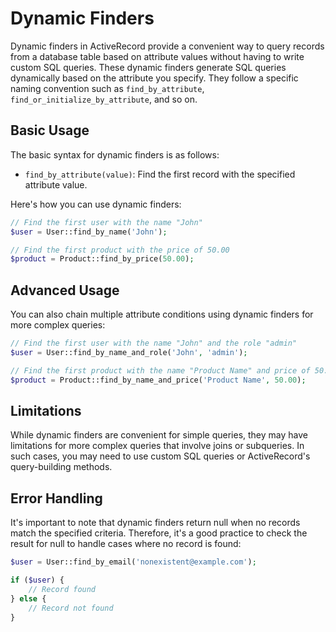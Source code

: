 # Dynamic Finders

Dynamic finders in ActiveRecord provide a convenient way to query records from a database table based on attribute values without having to write custom SQL queries. These dynamic finders generate SQL queries dynamically based on the attribute you specify. They follow a specific naming convention such as `find_by_attribute`, `find_or_initialize_by_attribute`, and so on.

## Basic Usage

The basic syntax for dynamic finders is as follows:

- `find_by_attribute(value)`: Find the first record with the specified attribute value.

Here's how you can use dynamic finders:

```php
// Find the first user with the name "John"
$user = User::find_by_name('John');

// Find the first product with the price of 50.00
$product = Product::find_by_price(50.00);
```
## Advanced Usage
You can also chain multiple attribute conditions using dynamic finders for more complex queries:

```php
// Find the first user with the name "John" and the role "admin"
$user = User::find_by_name_and_role('John', 'admin');

// Find the first product with the name "Product Name" and price of 50.00
$product = Product::find_by_name_and_price('Product Name', 50.00);

```

## Limitations
While dynamic finders are convenient for simple queries, they may have limitations for more complex queries that involve joins or subqueries. In such cases, you may need to use custom SQL queries or ActiveRecord's query-building methods.

## Error Handling
It's important to note that dynamic finders return null when no records match the specified criteria. Therefore, it's a good practice to check the result for null to handle cases where no record is found:

```php
$user = User::find_by_email('nonexistent@example.com');

if ($user) {
    // Record found
} else {
    // Record not found
}

```
